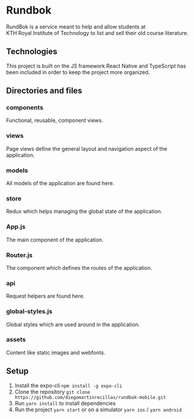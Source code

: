 # Rundbok

RundBok is a service meant to help and allow students at<br/>
KTH Royal Institute of Technology to list and sell their old course literature.

## Technologies

This project is built on the JS framework React Native and TypeScript has been included in order to keep the project more organized.

## Directories and files

### components

Functional, reusable, component views.

### views

Page views define the general layout and navigation aspect of the application.

### models

All models of the application are found here.

### store

Redux which helps managing the global state of the application.

### App.js

The main component of the application.

### Router.js

The component which defines the routes of the application.

### api

Request helpers are found here.

### global-styles.js

Global styles which are used around in the application.

### assets

Content like static images and webfonts.

## Setup

1. Install the expo-cli `npm install -g expo-cli`
2. Clone the repository `git clone https://github.com/diegomartinrecillas/rundbok-mobile.git`
3. Run `yarn install` to install dependencies
4. Run the project `yarn start` or on a simulator `yarn ios` / `yarn android`
